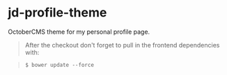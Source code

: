 # jd-profile-theme
OctoberCMS theme for my personal profile page.

>After the checkout don't forget to pull in the frontend dependencies with:

>``` $ bower update --force ```
